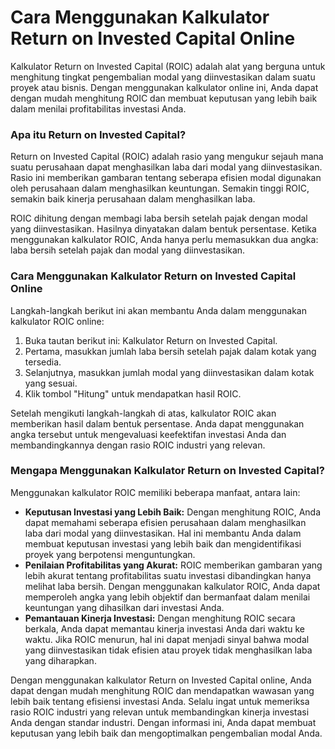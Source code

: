 Cara Menggunakan Kalkulator Return on Invested Capital Online
=============================================================

Kalkulator Return on Invested Capital (ROIC) adalah alat yang berguna untuk menghitung tingkat pengembalian modal yang diinvestasikan dalam suatu proyek atau bisnis. Dengan menggunakan kalkulator online ini, Anda dapat dengan mudah menghitung ROIC dan membuat keputusan yang lebih baik dalam menilai profitabilitas investasi Anda.

### Apa itu Return on Invested Capital?

Return on Invested Capital (ROIC) adalah rasio yang mengukur sejauh mana suatu perusahaan dapat menghasilkan laba dari modal yang diinvestasikan. Rasio ini memberikan gambaran tentang seberapa efisien modal digunakan oleh perusahaan dalam menghasilkan keuntungan. Semakin tinggi ROIC, semakin baik kinerja perusahaan dalam menghasilkan laba.

ROIC dihitung dengan membagi laba bersih setelah pajak dengan modal yang diinvestasikan. Hasilnya dinyatakan dalam bentuk persentase. Ketika menggunakan kalkulator ROIC, Anda hanya perlu memasukkan dua angka: laba bersih setelah pajak dan modal yang diinvestasikan.

### Cara Menggunakan Kalkulator Return on Invested Capital Online

Langkah-langkah berikut ini akan membantu Anda dalam menggunakan kalkulator ROIC online:

1. Buka tautan berikut ini: Kalkulator Return on Invested Capital.
2. Pertama, masukkan jumlah laba bersih setelah pajak dalam kotak yang tersedia.
3. Selanjutnya, masukkan jumlah modal yang diinvestasikan dalam kotak yang sesuai.
4. Klik tombol "Hitung" untuk mendapatkan hasil ROIC.

Setelah mengikuti langkah-langkah di atas, kalkulator ROIC akan memberikan hasil dalam bentuk persentase. Anda dapat menggunakan angka tersebut untuk mengevaluasi keefektifan investasi Anda dan membandingkannya dengan rasio ROIC industri yang relevan.

### Mengapa Menggunakan Kalkulator Return on Invested Capital?

Menggunakan kalkulator ROIC memiliki beberapa manfaat, antara lain:

- **Keputusan Investasi yang Lebih Baik:** Dengan menghitung ROIC, Anda dapat memahami seberapa efisien perusahaan dalam menghasilkan laba dari modal yang diinvestasikan. Hal ini membantu Anda dalam membuat keputusan investasi yang lebih baik dan mengidentifikasi proyek yang berpotensi menguntungkan.
- **Penilaian Profitabilitas yang Akurat:** ROIC memberikan gambaran yang lebih akurat tentang profitabilitas suatu investasi dibandingkan hanya melihat laba bersih. Dengan menggunakan kalkulator ROIC, Anda dapat memperoleh angka yang lebih objektif dan bermanfaat dalam menilai keuntungan yang dihasilkan dari investasi Anda.
- **Pemantauan Kinerja Investasi:** Dengan menghitung ROIC secara berkala, Anda dapat memantau kinerja investasi Anda dari waktu ke waktu. Jika ROIC menurun, hal ini dapat menjadi sinyal bahwa modal yang diinvestasikan tidak efisien atau proyek tidak menghasilkan laba yang diharapkan.

Dengan menggunakan kalkulator Return on Invested Capital online, Anda dapat dengan mudah menghitung ROIC dan mendapatkan wawasan yang lebih baik tentang efisiensi investasi Anda. Selalu ingat untuk memeriksa rasio ROIC industri yang relevan untuk membandingkan kinerja investasi Anda dengan standar industri. Dengan informasi ini, Anda dapat membuat keputusan yang lebih baik dan mengoptimalkan pengembalian modal Anda.